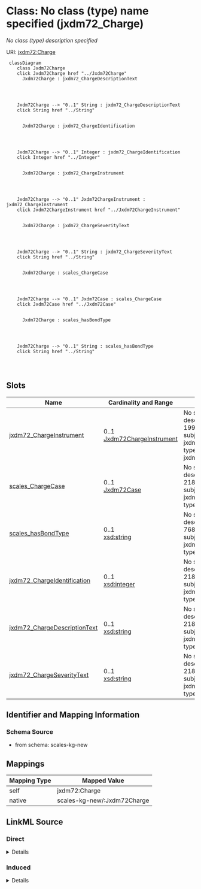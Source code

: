 

# Class: No class (type) name specified (jxdm72_Charge)


_No class (type) description specified_





URI: [jxdm72:Charge](http://release.niem.gov/niem/domains/jxdm/7.2/#Charge)






```mermaid
 classDiagram
    class Jxdm72Charge
    click Jxdm72Charge href "../Jxdm72Charge"
      Jxdm72Charge : jxdm72_ChargeDescriptionText
        
          
    
    
    Jxdm72Charge --> "0..1" String : jxdm72_ChargeDescriptionText
    click String href "../String"

        
      Jxdm72Charge : jxdm72_ChargeIdentification
        
          
    
    
    Jxdm72Charge --> "0..1" Integer : jxdm72_ChargeIdentification
    click Integer href "../Integer"

        
      Jxdm72Charge : jxdm72_ChargeInstrument
        
          
    
    
    Jxdm72Charge --> "0..1" Jxdm72ChargeInstrument : jxdm72_ChargeInstrument
    click Jxdm72ChargeInstrument href "../Jxdm72ChargeInstrument"

        
      Jxdm72Charge : jxdm72_ChargeSeverityText
        
          
    
    
    Jxdm72Charge --> "0..1" String : jxdm72_ChargeSeverityText
    click String href "../String"

        
      Jxdm72Charge : scales_ChargeCase
        
          
    
    
    Jxdm72Charge --> "0..1" Jxdm72Case : scales_ChargeCase
    click Jxdm72Case href "../Jxdm72Case"

        
      Jxdm72Charge : scales_hasBondType
        
          
    
    
    Jxdm72Charge --> "0..1" String : scales_hasBondType
    click String href "../String"

        
      
```




<!-- no inheritance hierarchy -->


## Slots

| Name | Cardinality and Range | Description | Inheritance |
| ---  | --- | --- | --- |
| [jxdm72_ChargeInstrument](../slots/jxdm72_ChargeInstrument.md) | 0..1 <br/> [Jxdm72ChargeInstrument](../classes/Jxdm72ChargeInstrument.md) | No slot (predicate) description specified <br/> 199210 occurrences with subject type jxdm72_Charge and object type jxdm72_ChargeInstrument. | direct |
| [scales_ChargeCase](../slots/scales_ChargeCase.md) | 0..1 <br/> [Jxdm72Case](../classes/Jxdm72Case.md) | No slot (predicate) description specified <br/> 218359 occurrences with subject type jxdm72_Charge and object type jxdm72_Case. | direct |
| [scales_hasBondType](../slots/scales_hasBondType.md) | 0..1 <br/> [xsd:string](http://www.w3.org/2001/XMLSchema#string) | No slot (predicate) description specified <br/> 76888 occurrences with subject type jxdm72_Charge and object type string. | direct |
| [jxdm72_ChargeIdentification](../slots/jxdm72_ChargeIdentification.md) | 0..1 <br/> [xsd:integer](http://www.w3.org/2001/XMLSchema#integer) | No slot (predicate) description specified <br/> 218359 occurrences with subject type jxdm72_Charge and object type integer. | direct |
| [jxdm72_ChargeDescriptionText](../slots/jxdm72_ChargeDescriptionText.md) | 0..1 <br/> [xsd:string](http://www.w3.org/2001/XMLSchema#string) | No slot (predicate) description specified <br/> 218535 occurrences with subject type jxdm72_Charge and object type string. | direct |
| [jxdm72_ChargeSeverityText](../slots/jxdm72_ChargeSeverityText.md) | 0..1 <br/> [xsd:string](http://www.w3.org/2001/XMLSchema#string) | No slot (predicate) description specified <br/> 218372 occurrences with subject type jxdm72_Charge and object type string. | direct |









## Identifier and Mapping Information







### Schema Source


* from schema: scales-kg-new




## Mappings

| Mapping Type | Mapped Value |
| ---  | ---  |
| self | jxdm72:Charge |
| native | scales-kg-new/:Jxdm72Charge |







## LinkML Source

<!-- TODO: investigate https://stackoverflow.com/questions/37606292/how-to-create-tabbed-code-blocks-in-mkdocs-or-sphinx -->

### Direct

<details>

```yaml
name: jxdm72_Charge
conforms_to: No schema conformance document specified
description: No class (type) description specified
title: No class (type) name specified
notes:
- Class with 218359 occurrences.
from_schema: scales-kg-new
rank: 1000
slots:
- jxdm72_ChargeInstrument
- scales_ChargeCase
- scales_hasBondType
- jxdm72_ChargeIdentification
- jxdm72_ChargeDescriptionText
- jxdm72_ChargeSeverityText
class_uri: jxdm72:Charge

```
</details>

### Induced

<details>

```yaml
name: jxdm72_Charge
conforms_to: No schema conformance document specified
description: No class (type) description specified
title: No class (type) name specified
notes:
- Class with 218359 occurrences.
from_schema: scales-kg-new
rank: 1000
attributes:
  jxdm72_ChargeInstrument:
    name: jxdm72_ChargeInstrument
    description: No slot (predicate) description specified
    comments:
    - 199210 occurrences with subject type jxdm72_Charge and object type jxdm72_ChargeInstrument.
    examples:
    - description: jxdm72_Charge → jxdm72_ChargeInstrument
      object:
        example_object: scales/ChargeInstrument/8229996
        example_object_type: jxdm72_ChargeInstrument
        example_predicate: jxdm72:ChargeInstrument
        example_subject: scales/Charge/8379993_c16887006-gafulton0110620219
        example_subject_type: jxdm72_Charge
    from_schema: scales-kg-new
    rank: 1000
    slot_uri: jxdm72:ChargeInstrument
    alias: jxdm72_ChargeInstrument
    owner: jxdm72_Charge
    domain_of:
    - jxdm72_Charge
    range: jxdm72_ChargeInstrument
  scales_ChargeCase:
    name: scales_ChargeCase
    description: No slot (predicate) description specified
    comments:
    - 218359 occurrences with subject type jxdm72_Charge and object type jxdm72_Case.
    examples:
    - description: jxdm72_Charge → jxdm72_Case
      object:
        example_object: scales/CaseCriminal/ga/fulton/01/95280
        example_object_type: jxdm72_Case
        example_predicate: scales:ChargeCase
        example_subject: scales/Charge/95280_c5457753-gafulton01237991
        example_subject_type: jxdm72_Charge
    from_schema: scales-kg-new
    rank: 1000
    slot_uri: scales:ChargeCase
    alias: scales_ChargeCase
    owner: jxdm72_Charge
    domain_of:
    - jxdm72_Charge
    range: jxdm72_Case
  scales_hasBondType:
    name: scales_hasBondType
    description: No slot (predicate) description specified
    comments:
    - 76888 occurrences with subject type jxdm72_Charge and object type string.
    examples:
    - description: jxdm72_Charge → string
      object:
        example_object: Surety Bond
        example_object_type: string
        example_predicate: scales:hasBondType
        example_subject: scales/Charge/100271_c1106145-gafulton01254716
        example_subject_type: jxdm72_Charge
    from_schema: scales-kg-new
    rank: 1000
    slot_uri: scales:hasBondType
    alias: scales_hasBondType
    owner: jxdm72_Charge
    domain_of:
    - jxdm72_Charge
    range: string
  jxdm72_ChargeIdentification:
    name: jxdm72_ChargeIdentification
    description: No slot (predicate) description specified
    comments:
    - 218359 occurrences with subject type jxdm72_Charge and object type integer.
    examples:
    - description: jxdm72_Charge → integer
      object:
        example_object: '254716'
        example_object_type: integer
        example_predicate: jxdm72:ChargeIdentification
        example_subject: scales/Charge/100271_c1106145-gafulton01254716
        example_subject_type: jxdm72_Charge
    from_schema: scales-kg-new
    rank: 1000
    slot_uri: jxdm72:ChargeIdentification
    alias: jxdm72_ChargeIdentification
    owner: jxdm72_Charge
    domain_of:
    - jxdm72_Charge
    range: integer
  jxdm72_ChargeDescriptionText:
    name: jxdm72_ChargeDescriptionText
    description: No slot (predicate) description specified
    comments:
    - 218535 occurrences with subject type jxdm72_Charge and object type string.
    examples:
    - description: jxdm72_Charge → string
      object:
        example_object: BENCH WARRANT-POSSESSION OF MARIJUANA
        example_object_type: string
        example_predicate: jxdm72:ChargeDescriptionText
        example_subject: scales/Charge/100271_c1106145-gafulton01254716
        example_subject_type: jxdm72_Charge
    from_schema: scales-kg-new
    rank: 1000
    slot_uri: jxdm72:ChargeDescriptionText
    alias: jxdm72_ChargeDescriptionText
    owner: jxdm72_Charge
    domain_of:
    - jxdm72_Charge
    range: string
  jxdm72_ChargeSeverityText:
    name: jxdm72_ChargeSeverityText
    description: No slot (predicate) description specified
    comments:
    - 218372 occurrences with subject type jxdm72_Charge and object type string.
    examples:
    - description: jxdm72_Charge → string
      object:
        example_object: Misdemeanor
        example_object_type: string
        example_predicate: jxdm72:ChargeSeverityText
        example_subject: scales/Charge/100271_c1106145-gafulton01254716
        example_subject_type: jxdm72_Charge
    from_schema: scales-kg-new
    rank: 1000
    slot_uri: jxdm72:ChargeSeverityText
    alias: jxdm72_ChargeSeverityText
    owner: jxdm72_Charge
    domain_of:
    - jxdm72_Charge
    range: string
class_uri: jxdm72:Charge

```
</details>